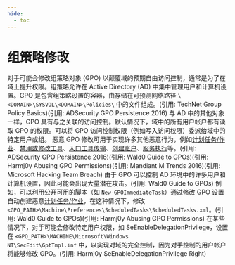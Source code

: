 ```yaml
---
hide:
  - toc
---
```


# 组策略修改

对手可能会修改组策略对象 (GPO) 以颠覆域的预期自由访问控制，通常是为了在域上提升权限。组策略允许在 Active Directory (AD) 中集中管理用户和计算机设置。GPO 是包含组策略设置的容器，由存储在可预测网络路径 `\<DOMAIN>\SYSVOL\<DOMAIN>\Policies\` 中的文件组成。(引用: TechNet Group Policy Basics)(引用: ADSecurity GPO Persistence 2016)  与 AD 中的其他对象一样，GPO 具有与之关联的访问控制。默认情况下，域中的所有用户帐户都有读取 GPO 的权限。可以将 GPO 访问控制权限（例如写入访问权限）委派给域中的特定用户或组。  恶意 GPO 修改可用于实现许多其他恶意行为，例如[计划任务/作业](https://attack.mitre.org/techniques/T1053)、[禁用或修改工具](https://attack.mitre.org/techniques/T1562/001)、[入口工具传输](https://attack.mitre.org/techniques/T1105)、[创建账户](https://attack.mitre.org/techniques/T1136)、[服务执行](https://attack.mitre.org/techniques/T1569/002)等。(引用: ADSecurity GPO Persistence 2016)(引用: Wald0 Guide to GPOs)(引用: Harmj0y Abusing GPO Permissions)(引用: Mandiant M Trends 2016)(引用: Microsoft Hacking Team Breach) 由于 GPO 可以控制 AD 环境中的许多用户和计算机设置，因此可能会出现大量潜在攻击。(引用: Wald0 Guide to GPOs)  例如，可以利用公开可用的脚本（如 <code>New-GPOImmediateTask</code>）通过修改 GPO 设置自动创建恶意[计划任务/作业](https://attack.mitre.org/techniques/T1053)，在这种情况下，修改 <code>&lt;GPO_PATH&gt;\Machine\Preferences\ScheduledTasks\ScheduledTasks.xml</code>。(引用: Wald0 Guide to GPOs)(引用: Harmj0y Abusing GPO Permissions) 在某些情况下，对手可能会修改特定用户权限，如 SeEnableDelegationPrivilege，设置在 <code>&lt;GPO_PATH&gt;\MACHINE\Microsoft\Windows NT\SecEdit\GptTmpl.inf</code> 中，以实现对域的完全控制，因为对手控制的用户帐户将能够修改 GPO。(引用: Harmj0y SeEnableDelegationPrivilege Right)

